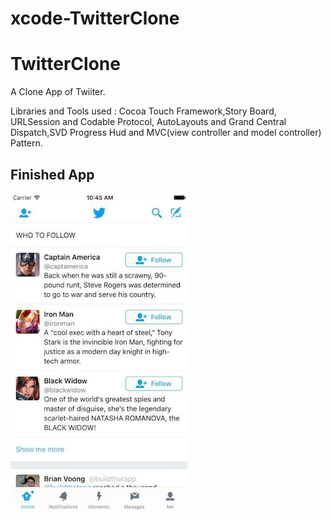 # xcode-TwitterClone


# TwitterClone
A Clone App of Twiiter.

Libraries and Tools used : Cocoa Touch Framework,Story Board, URLSession and Codable Protocol, AutoLayouts and Grand Central 
Dispatch,SVD Progress Hud and MVC(view controller and model controller) Pattern. 



## Finished App
<img src="https://github.com/princebharti/Images/blob/master/TwitterClone.jpeg" >

